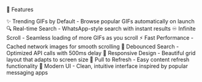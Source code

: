 📱 Features

✨ Trending GIFs by Default - Browse popular GIFs automatically on launch
🔍 Real-time Search - WhatsApp-style search with instant results
♾️ Infinite Scroll - Seamless loading of more GIFs as you scroll
⚡ Fast Performance - Cached network images for smooth scrolling
🎯 Debounced Search - Optimized API calls with 500ms delay
📱 Responsive Design - Beautiful grid layout that adapts to screen size
🔄 Pull to Refresh - Easy content refresh functionality
🎨 Modern UI - Clean, intuitive interface inspired by popular messaging apps
